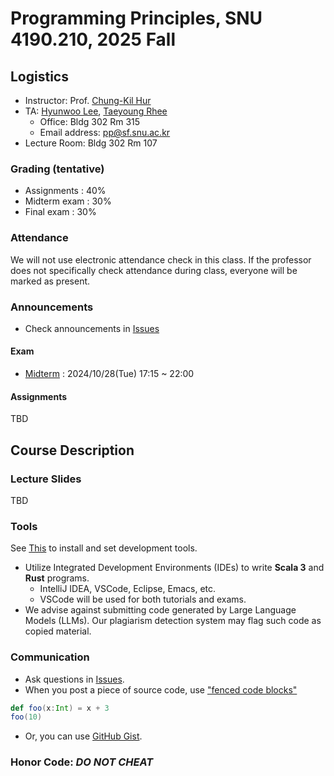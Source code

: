 # Programming Principles, SNU 4190.210, 2025 Fall

## Logistics
- Instructor: Prof. [Chung-Kil Hur](https://sf.snu.ac.kr/gil.hur)
- TA: [Hyunwoo Lee](https://sf.snu.ac.kr/hyunwoo.lee/), [Taeyoung Rhee](https://sf.snu.ac.kr/taeyoung.rhee/)
  - Office: Bldg 302 Rm 315
  - Email address: pp@sf.snu.ac.kr
- Lecture Room: Bldg 302 Rm 107

### Grading (tentative)
  - Assignments : 40%
  - Midterm exam : 30%
  - Final exam : 30%

### Attendance
We will not use electronic attendance check in this class.
If the professor does not specifically check attendance during class, everyone will be marked as present.

### Announcements
- Check announcements in [Issues](https://github.com/snu-sf-class/pp202502/issues)

#### Exam
- [Midterm](https://github.com/snu-sf-class/pp202502/issues/2) : 2024/10/28(Tue) 17:15 ~ 22:00

#### Assignments
<!-- - [Assignment #0](https://github.com/snu-sf-class/pp202402/issues/3).
- [Assignment #1](https://github.com/snu-sf-class/pp202402/issues/5). Due date : 2024/10/13
- [Assignment #2](https://github.com/snu-sf-class/pp202402/issues/14). Due date : 2024/11/05
- [Assignment #3](https://github.com/snu-sf-class/pp202402/issues/32). Due date : 2024/11/25
- [Assignment #4](https://github.com/snu-sf-class/pp202402/issues/44). Due date : 2024/12/09
- [Project](https://github.com/snu-sf-class/pp202402/issues/57). Due date : 2024/12/23 -->
TBD


## Course Description
### Lecture Slides
TBD
<!-- Download [lecture.pdf](https://github.com/snu-sf-class/pp202402/blob/main/lecture.pdf). Please see the revision history of the lecture slides from [commit logs](https://github.com/snu-sf-class/pp202402/commits/main), as it might be updated sometimes. -->


### Tools
See [This](https://github.com/snu-sf-class/pp202502/blob/main/setting/setting.md) to install and set development tools.

- Utilize Integrated Development Environments (IDEs) to write **Scala 3** and **Rust** programs.
  - IntelliJ IDEA, VSCode, Eclipse, Emacs, etc.
  - VSCode will be used for both tutorials and exams.
- We advise against submitting code generated by Large Language Models (LLMs). Our plagiarism detection system may flag such code as copied material.

### Communication

- Ask questions in [Issues](https://github.com/snu-sf-class/pp202502/issues).
- When you post a piece of source code, use ["fenced code blocks"](https://help.github.com/articles/creating-and-highlighting-code-blocks/)
```scala
def foo(x:Int) = x + 3
foo(10)
```
- Or, you can use [GitHub Gist](https://gist.github.com/).

### Honor Code: _DO NOT CHEAT_
